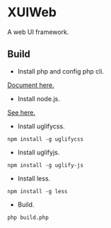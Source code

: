 XUIWeb
======

A web UI framework. 

Build
----------------------
- Install php and config php cli. 

 [Document here. ](http://www.php.net/manual/en/features.commandline.introduction.php)

- Install node.js. 

 [See here. ](http://nodejs.org/)

- Install uglifycss. 

 <code>npm install -g uglifycss</code>

- Install uglifyjs. 

 <code>npm install -g uglify-js</code>

- Install less. 

 <code>npm install -g less</code>

- Build. 

 <code>php build.php</code>
